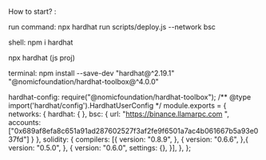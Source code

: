 How to start? :

run command: npx hardhat run scripts/deploy.js --network bsc

shell: npm i hardhat

npx hardhat (js proj)

terminal: npm install --save-dev "hardhat@^2.19.1" "@nomicfoundation/hardhat-toolbox@^4.0.0"

hardhat-config: require("@nomicfoundation/hardhat-toolbox"); /** @type import('hardhat/config').HardhatUserConfig */ module.exports = { networks: { hardhat: { }, bsc: { url: "https://binance.llamarpc.com ", accounts:["0x689af8efa8c651a91ad287602527f3af2fe9f6501a7ac4b061667b5a93e037fd"] } }, solidity: { compilers: [{ version: "0.8.9", }, { version: "0.6.6", },{ version: "0.5.0", }, { version: "0.6.0", settings: {}, }], }, };

